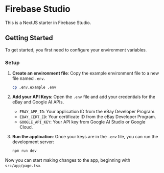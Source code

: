# Firebase Studio

This is a NextJS starter in Firebase Studio.

## Getting Started

To get started, you first need to configure your environment variables.

### Setup

1.  **Create an environment file**: Copy the example environment file to a new file named `.env`.

    ```bash
    cp .env.example .env
    ```

2.  **Add your API Keys**: Open the `.env` file and add your credentials for the eBay and Google AI APIs.
    *   `EBAY_APP_ID`: Your application ID from the eBay Developer Program.
    *   `EBAY_CERT_ID`: Your certificate ID from the eBay Developer Program.
    *   `GOOGLE_API_KEY`: Your API key from Google AI Studio or Google Cloud.

3.  **Run the application**: Once your keys are in the `.env` file, you can run the development server:
    ```bash
    npm run dev
    ```

Now you can start making changes to the app, beginning with `src/app/page.tsx`.
